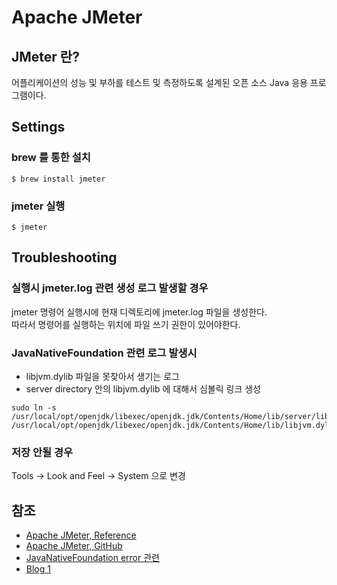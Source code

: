 # Apache JMeter

## JMeter 란?

어플리케이션의 성능 및 부하를 테스트 및 측정하도록 설계된 오픈 소스 Java 응용 프로그램이다.


## Settings

### brew 를 통한 설치

```shell
$ brew install jmeter
```

### jmeter 실행

```shell
$ jmeter
```

## Troubleshooting

### 실행시 jmeter.log 관련 생성 로그 발생할 경우

jmeter 명령어 실행시에 현재 디렉토리에 jmeter.log 파일을 생성한다.  
따라서 명령어를 실행하는 위치에 파일 쓰기 권한이 있어야한다.

### JavaNativeFoundation 관련 로그 발생시

- libjvm.dylib 파일을 못찾아서 생기는 로그
- server directory 안의 libjvm.dylib 에 대해서 심볼릭 링크 생성

```shell
sudo ln -s /usr/local/opt/openjdk/libexec/openjdk.jdk/Contents/Home/lib/server/libjvm.dylib /usr/local/opt/openjdk/libexec/openjdk.jdk/Contents/Home/lib/libjvm.dylib
```

### 저장 안될 경우

Tools -> Look and Feel -> System 으로 변경

## 참조
- [Apache JMeter, Reference](https://jmeter.apache.org/)
- [Apache JMeter, GitHub](https://github.com/apache/jmeter)
- [JavaNativeFoundation error 관련](https://hsik0225.github.io/jmeter/2021/09/16/JMeter-JavaNativeFoundation/)
- [Blog 1](https://effortguy.tistory.com/164)

